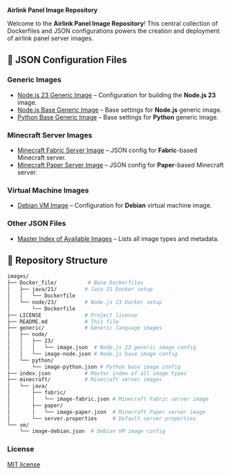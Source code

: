 **Airlink Panel Image Repository**

Welcome to the **Airlink Panel Image Repository**! This central collection of Dockerfiles and JSON configurations powers the creation and deployment of airlink panel server images.

## 🔗 JSON Configuration Files

### Generic Images

* [Node.js 23 Generic Image](https://github.com/airlinklabs/images/blob/main/generic/node/23/image.json) – Configuration for building the **Node.js 23** image.
* [Node.js Base Generic Image](https://github.com/airlinklabs/images/blob/main/generic/node/image-node.json) – Base settings for **Node.js** generic image.
* [Python Base Generic Image](https://github.com/airlinklabs/images/blob/main/generic/python/image-python.json) – Base settings for **Python** generic image.

### Minecraft Server Images

* [Minecraft Fabric Server Image](https://github.com/airlinklabs/images/blob/main/minecraft/java/fabric/image-fabric.json) – JSON config for **Fabric**-based Minecraft server.
* [Minecraft Paper Server Image](https://github.com/airlinklabs/images/blob/main/minecraft/java/paper/image-paper.json) – JSON config for **Paper**-based Minecraft server.

### Virtual Machine Images

* [Debian VM Image](https://github.com/airlinklabs/images/blob/main/vm/image-debian.json) – Configuration for **Debian** virtual machine image.

### Other JSON Files

* [Master Index of Available Images](https://github.com/airlinklabs/images/blob/main/index.json) – Lists all image types and metadata.

## 📂 Repository Structure

```bash
images/
├── Docker_file/          # Base Dockerfiles
│   ├── java/21/         # Java 21 Docker setup
│   │   └── Dockerfile
│   └── node/23/         # Node.js 23 Docker setup
│       └── Dockerfile
├── LICENSE              # Project license
├── README.md            # This file
├── generic/             # Generic language images
│   ├── node/
│   │   ├── 23/           
│   │   │   └── image.json  # Node.js 23 generic image config
│   │   └── image-node.json # Node.js base image config
│   └── python/
│       └── image-python.json # Python base image config
├── index.json           # Master index of all image types
├── minecraft/           # Minecraft server images
│   └── java/
│       ├── fabric/
│       │   └── image-fabric.json # Minecraft Fabric server image
│       ├── paper/
│       │   └── image-paper.json  # Minecraft Paper server image
│       └── server.properties     # Default server properties
└── vm/
    └── image-debian.json  # Debian VM image config
```

### License
[MIT license](LICENSE)


